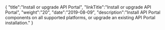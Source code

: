 {
    "title":"Install or upgrade API Portal",
    "linkTitle":"Install or upgrade API Portal",
    "weight":"20",
    "date":"2019-08-09",
    "description":"Install API Portal components on all supported platforms, or upgrade an existing API Portal installation."
}

